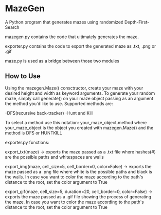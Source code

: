 # MazeGen
A Python program that generates mazes using randomized Depth-First-Search

mazegen.py contains the code that ultimately generates the maze. 

exporter.py contains the code to export the generated maze as .txt, .png or .gif

maze.py is used as a bridge between those two modules

How to Use
----------

Using the mazegen.Maze() consctructor, create your maze with your desired height and width as keyword arguments.
To generate your random maze, simply call generate() on your maze object passing as an argument the method you'd like to use.
Supported methods are:

-DFS(recursive back-tracker)
-Hunt and Kill

To select a method use this notation: 
your_maze_object.method 
where your_maze_object is the object you created with mazegen.Maze() and the method is DFS or HUNTKILL

exporter.py functions:

export_txt(maze) -> exports the maze passed as a .txt file where hashes(#) are the possible paths and whitespaces are walls 

export_img(maze, cell_size=5, cell_border=0, color=False) -> exports the maze passed as a .png file where white is the possible paths and black is the walls. In case you want to color the maze according to the path's distance to the root, set the color argument to True

export_gif(maze, cell_size=5, duration=20, cell_border=0, color=False) -> exports the maze passed as a .gif file showing the process of generating the maze. In case you want to color the maze according to the path's distance to the root, set the color argument to True
